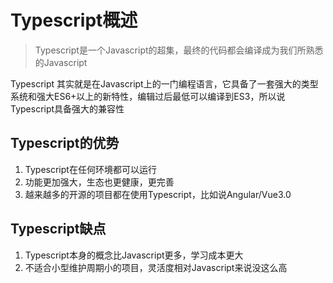 # Typescript概述

> Typescript是一个Javascript的超集，最终的代码都会编译成为我们所熟悉的Javascript

Typescript 其实就是在Javascript上的一门编程语言，它具备了一套强大的类型系统和强大ES6+以上的新特性，编辑过后最低可以编译到ES3，所以说Typescript具备强大的兼容性

## Typescript的优势

1. Typescript在任何环境都可以运行
2. 功能更加强大，生态也更健康，更完善
3. 越来越多的开源的项目都在使用Typescript，比如说Angular/Vue3.0

## Typescript缺点

1. Typescript本身的概念比Javascript更多，学习成本更大
2. 不适合小型维护周期小的项目，灵活度相对Javascript来说没这么高